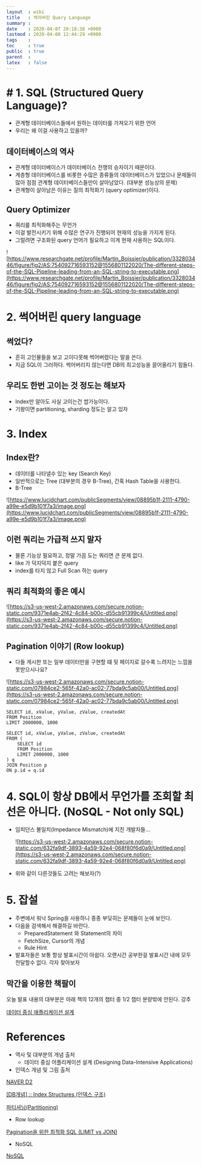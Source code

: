 ```yaml
---
layout  : wiki
title   : 썩어버린 Query Language
summary : 
date    : 2020-04-07 20:18:38 +0900
lastmod : 2020-04-08 12:44:29 +0900
tags    : 
toc     : true
public  : true
parent  : 
latex   : false
---
```


#  # 1. SQL (Structured Query Language)?

- 관계형 데이터베이스들에서 원하는 데이터를 가져오기 위한 언어
- 우리는 왜 이걸 사용하고 있을까?

## 데이터베이스의 역사

- 관계형 데이터베이스가 데이터베이스 전쟁의 승자이기 때문이다.
- 계층형 데이터베이스를 비롯한 수많은 종류들의 데이터베이스가 있었으나 문제들이 많아 점점 관계형 데이터베이스들만이 살아남았다. (대부분 성능상의 문제)
- 관계형이 살아남은 이유는 질의 최적화기 (query optimizer)이다.

## Query Optimizer

- 쿼리를 최적화해주는 무언가
- 이걸 발전시키기 위해 수많은 연구가 진행되어 현재의 성능을 가지게 된다.
- 그럴려면 구조화된 query 언어가 필요하고 이게 현재 사용하는 SQL이다.

![https://www.researchgate.net/profile/Martin_Boissier/publication/332803446/figure/fig2/AS:754092716593152@1556801122020/The-different-steps-of-the-SQL-Pipeline-leading-from-an-SQL-string-to-executable.png](https://www.researchgate.net/profile/Martin_Boissier/publication/332803446/figure/fig2/AS:754092716593152@1556801122020/The-different-steps-of-the-SQL-Pipeline-leading-from-an-SQL-string-to-executable.png)

# 2. 썩어버린 query language

## 썩었다?

- 흔히 고인물들을 보고 고이다못해 썩어버렸다는 말을 쓴다.
- 지금 SQL이 그러하다. 썩어버리지 않는다면 DB의 최고성능을 끌어올리기 힘들다.

## 우리도 한번 고이는 것 정도는 해보자

- Index만 알아도 사실 고이는건 쌉가능이다.
- 기왕이면 partitioning, sharding 정도는 알고 있자

# 3. Index

## Index란?

- 데이터를 나타낼수 있는 key (Search Key)
- 일반적으로는 Tree (대부분의 경우 B-Tree), 간혹 Hash Table을 사용한다.
- B-Tree

![https://www.lucidchart.com/publicSegments/view/08895b1f-2111-4790-a99e-e5d9b101f7a3/image.png](https://www.lucidchart.com/publicSegments/view/08895b1f-2111-4790-a99e-e5d9b101f7a3/image.png)

## 이런 쿼리는 가급적 쓰지 말자

- 물론 기능상 필요하고, 정말 가끔 도는 쿼리면 큰 문제 없다.
- like 가 덕지덕지 붙은 query
- index를 타지 않고 Full Scan 하는 query

## 쿼리 최적화의 좋은 예시

![https://s3-us-west-2.amazonaws.com/secure.notion-static.com/9371e4ab-2f42-4c84-b00c-d55cb91399c4/Untitled.png](https://s3-us-west-2.amazonaws.com/secure.notion-static.com/9371e4ab-2f42-4c84-b00c-d55cb91399c4/Untitled.png)

## Pagination 이야기 (Row lookup)

- 다들 게시판 또는 일부 데이터만을 구현할 떄 뒷 페이지로 갈수록 느려지는 느낌을 못받으시나요?

![https://s3-us-west-2.amazonaws.com/secure.notion-static.com/07984ce2-565f-42a0-ac02-77bda9c5ab00/Untitled.png](https://s3-us-west-2.amazonaws.com/secure.notion-static.com/07984ce2-565f-42a0-ac02-77bda9c5ab00/Untitled.png)

    SELECT id, xValue, yValue, zValue, createdAt
    FROM Position
    LIMIT 2000000, 1000

    SELECT id, xValue, yValue, zValue, createdAt
    FROM (
        SELECT id
        FROM Position
        LIMIT 2000000, 1000
    ) q
    JOIN Position p
    ON p.id = q.id

# 4. SQL이 항상 DB에서 무언가를 조회할 최선은 아니다. (NoSQL - Not only SQL)

- 임피던스 불일치(Impedance Mismatch)에 지친 개발자들...

    ![https://s3-us-west-2.amazonaws.com/secure.notion-static.com/632fa9df-3893-4a59-92e4-068f80f6d0a9/Untitled.png](https://s3-us-west-2.amazonaws.com/secure.notion-static.com/632fa9df-3893-4a59-92e4-068f80f6d0a9/Untitled.png)

- 위와 같이 다른것들도 고려는 해보자(?)

# 5. 잡설

- 주변에서 워낙 Spring을 사용하니 종종 부딪히는 문제들이 눈에 보인다.
- 다음을 검색해서 해결하길 바란다.
    - PreparedStatement 와 Statement의 차이
    - FetchSize, Cursor의 개념
    - Rule Hint
- 발표자들은 보통 항상 발표시간이 아쉽다. 오랜시간 공부한걸 발표시간 내에 모두 전달할수 없다. 각자 찾아보자

## 막간을 이용한 책팔이

오늘 발표 내용의 대부분은 아래 책의 12개의 챕터 중 1/2 챕터 분량밖에 안된다. 강추

[데이터 중심 애플리케이션 설계](http://www.yes24.com/Product/Goods/59566585)

# References

- 역사 및 대부분의 개념 출처
    - 데이터 중심 어플리케이션 설계 (Designing Data-Intensive Applications)
- 인덱스 개념 및 그림 출처

[NAVER D2](https://d2.naver.com/helloworld/1155)

[[DB개념] :: Index Structures (인덱스 구조)](https://chartworld.tistory.com/18)

[파티셔닝(Partitioning)](https://velog.io/@litien/%ED%8C%8C%ED%8B%B0%EC%85%94%EB%8B%9DPartitioning)

- Row lookup

[Pagination을 위한 최적화 SQL (LIMIT vs JOIN)](https://blog.lulab.net/database/optimize-pagination-sql-by-join-instead-of-limit/#fn:2)

- NoSQL

[NoSQL](https://en.wikipedia.org/wiki/NoSQL)
